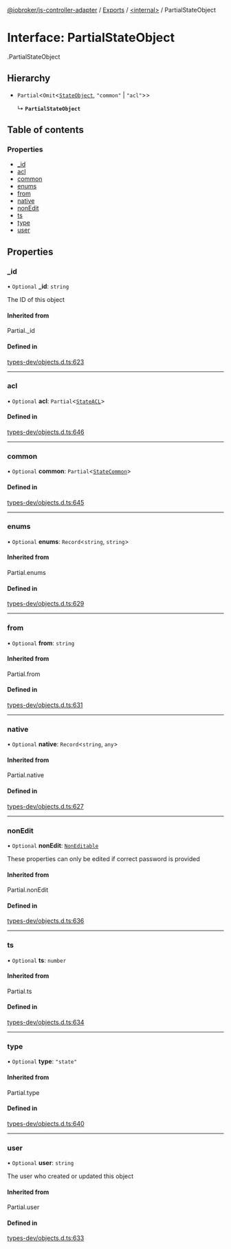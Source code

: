 [@iobroker/js-controller-adapter](../README.md) / [Exports](../modules.md) / [<internal\>](../modules/internal_.md) / PartialStateObject

# Interface: PartialStateObject

[<internal>](../modules/internal_.md).PartialStateObject

## Hierarchy

- `Partial`<`Omit`<[`StateObject`](internal_.StateObject.md), ``"common"`` \| ``"acl"``\>\>

  ↳ **`PartialStateObject`**

## Table of contents

### Properties

- [\_id](internal_.PartialStateObject.md#_id)
- [acl](internal_.PartialStateObject.md#acl)
- [common](internal_.PartialStateObject.md#common)
- [enums](internal_.PartialStateObject.md#enums)
- [from](internal_.PartialStateObject.md#from)
- [native](internal_.PartialStateObject.md#native)
- [nonEdit](internal_.PartialStateObject.md#nonedit)
- [ts](internal_.PartialStateObject.md#ts)
- [type](internal_.PartialStateObject.md#type)
- [user](internal_.PartialStateObject.md#user)

## Properties

### \_id

• `Optional` **\_id**: `string`

The ID of this object

#### Inherited from

Partial.\_id

#### Defined in

[types-dev/objects.d.ts:623](https://github.com/ioBroker/ioBroker.js-controller/blob/7c5470f2/packages/types-dev/objects.d.ts#L623)

___

### acl

• `Optional` **acl**: `Partial`<[`StateACL`](internal_.StateACL.md)\>

#### Defined in

[types-dev/objects.d.ts:646](https://github.com/ioBroker/ioBroker.js-controller/blob/7c5470f2/packages/types-dev/objects.d.ts#L646)

___

### common

• `Optional` **common**: `Partial`<[`StateCommon`](internal_.StateCommon.md)\>

#### Defined in

[types-dev/objects.d.ts:645](https://github.com/ioBroker/ioBroker.js-controller/blob/7c5470f2/packages/types-dev/objects.d.ts#L645)

___

### enums

• `Optional` **enums**: `Record`<`string`, `string`\>

#### Inherited from

Partial.enums

#### Defined in

[types-dev/objects.d.ts:629](https://github.com/ioBroker/ioBroker.js-controller/blob/7c5470f2/packages/types-dev/objects.d.ts#L629)

___

### from

• `Optional` **from**: `string`

#### Inherited from

Partial.from

#### Defined in

[types-dev/objects.d.ts:631](https://github.com/ioBroker/ioBroker.js-controller/blob/7c5470f2/packages/types-dev/objects.d.ts#L631)

___

### native

• `Optional` **native**: `Record`<`string`, `any`\>

#### Inherited from

Partial.native

#### Defined in

[types-dev/objects.d.ts:627](https://github.com/ioBroker/ioBroker.js-controller/blob/7c5470f2/packages/types-dev/objects.d.ts#L627)

___

### nonEdit

• `Optional` **nonEdit**: [`NonEditable`](internal_.NonEditable.md)

These properties can only be edited if correct password is provided

#### Inherited from

Partial.nonEdit

#### Defined in

[types-dev/objects.d.ts:636](https://github.com/ioBroker/ioBroker.js-controller/blob/7c5470f2/packages/types-dev/objects.d.ts#L636)

___

### ts

• `Optional` **ts**: `number`

#### Inherited from

Partial.ts

#### Defined in

[types-dev/objects.d.ts:634](https://github.com/ioBroker/ioBroker.js-controller/blob/7c5470f2/packages/types-dev/objects.d.ts#L634)

___

### type

• `Optional` **type**: ``"state"``

#### Inherited from

Partial.type

#### Defined in

[types-dev/objects.d.ts:640](https://github.com/ioBroker/ioBroker.js-controller/blob/7c5470f2/packages/types-dev/objects.d.ts#L640)

___

### user

• `Optional` **user**: `string`

The user who created or updated this object

#### Inherited from

Partial.user

#### Defined in

[types-dev/objects.d.ts:633](https://github.com/ioBroker/ioBroker.js-controller/blob/7c5470f2/packages/types-dev/objects.d.ts#L633)
